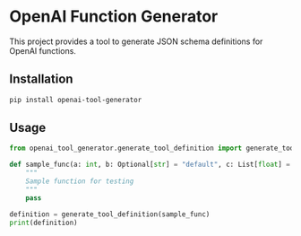 # OpenAI Function Generator

This project provides a tool to generate JSON schema definitions for OpenAI functions.

## Installation

```bash
pip install openai-tool-generator
```

## Usage

```python
from openai_tool_generator.generate_tool_definition import generate_tool_definition

def sample_func(a: int, b: Optional[str] = "default", c: List[float] = [1.0, 2.0]) -> None:
    """
    Sample function for testing
    """
    pass

definition = generate_tool_definition(sample_func)
print(definition)
```